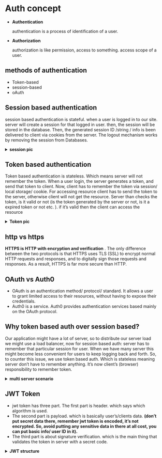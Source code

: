 # Auth concept

- **Authentication**

  authentication is a process of identification of a user.

- **Authorization**

  authorization is like permission, access to something. access scope of a user.

## methods of authentication

- Token-based
- session-based
- oAuth

## Session based authentication

session based authentication is stateful. when a user is logged in to our site. server will create a session for that logged in user. then, the session will be stored in the database. Then, the generated session ID /string / info is been delivered to client via cookies from the server. The logout mechanism works by removing the session from Databases.

   <details>
  <summary> <b>session pic</b>  </summary>
   <img src="/images/Capture.png"/>
   </details>

## Token based authentication

Token based authentication is stateless. Which means server will not remember the token. When a user login, the server generates a token, and send that token to client. Now, client has to remember the token via session/ local storage/ cookie. For accessing resource client has to send the token to the server, otherwise client will not get the resource. Server than checks the token, is it valid or not (is the token generated by the server or not, is it a expired token or not etc. ). if it’s valid then the client can access the resource

   <details>
   <summary>
    <b>Token pic</b>
    </summary>
  <img src="/images/Capture1.png"/>
   </details>

## http vs https

**HTTPS is HTTP with encryption and verification**
. The only difference between the two protocols is that HTTPS uses TLS (SSL) to encrypt normal HTTP requests and responses, and to digitally sign those requests and responses. As a result, HTTPS is far more secure than HTTP.

## OAuth vs Auth0

- OAuth is an authentication method/ protocol/ standard. It allows a user to grant limited access to their resources, without having to expose their credentials.
- Auth0 is a service. Auth0 provides authentication services based mainly on the OAuth protocol.

## Why token based auth over session based?

Our application might have a lot of server, so to distribute our server load we might use a load balancer, now for session based auth: server has to remember that particular session for user. When we have many server this might become less convenient for users to keep logging back and forth. So, to counter this issue, we use token based auth. Which is stateless meaning server don’t have to remember anything. It’s now client’s (browser) responsibility to remember token.

<details>
   <summary>
   <b>multi server scenario</b>
   </summary>
  <img src="/images/capture3.jpeg"/>
   </details>

## JWT Token

- jwt token has three part. The first part is header. which says which algorithm is used.
- The second part is payload. which is basically user’s/clients data. **(don’t put secret data there, remember jwt token is encoded, it’s not encrypted. So, avoid putting any sensitive data in there at all cost, you can put basic info/ user ID in it).**
- The third part is about signature verification. which is the main thing that validates the token in server with a secret code.

<details>
   <summary>
   <b>JWT structure</b>
   </summary>
  <img src="/images/jwt-structure.png"/>
   </details>
